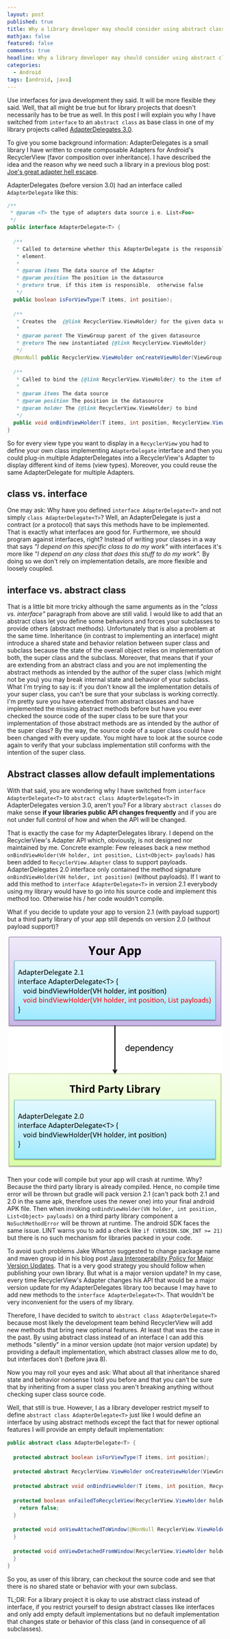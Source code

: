 ```yaml
---
layout: post
published: true
title: Why a library developer may should consider using abstract class instead of interface
mathjax: false
featured: false
comments: true
headline: Why a library developer may should consider using abstract class instead of interface
categories:
  - Android
tags: [android, java]
---
```


Use interfaces for java development they said. It will be more flexible they said. Well, that all might be true but for library projects that doesn't necessarily has to be true as well. In this post I will explain you why I have switched from `interface` to an `abstract class` as base class in one of my library projects called [AdapterDelegates 3.0](https://github.com/sockeqwe/AdapterDelegates).

To give you some background information: AdapterDelegates is a small library I have written to create composable Adapters for Android's RecyclerView (favor composition over inheritance). I have described the idea and the reason why we need such a library in a previous blog post: [Joe's great adapter hell escape](http://hannesdorfmann.com/android/adapter-delegates).

AdapterDelegates (before version 3.0) had an interface called `AdapterDelegate` like this:

```java
/**
 * @param <T> the type of adapters data source i.e. List<Foo>
 */
public interface AdapterDelegate<T> {

  /**
   * Called to determine whether this AdapterDelegate is the responsible for the given data
   * element.
   *
   * @param items The data source of the Adapter
   * @param position The position in the datasource
   * @return true, if this item is responsible,  otherwise false
   */
  public boolean isForViewType(T items, int position);

  /**
   * Creates the  {@link RecyclerView.ViewHolder} for the given data source item
   *
   * @param parent The ViewGroup parent of the given datasource
   * @return The new instantiated {@link RecyclerView.ViewHolder}
   */
  @NonNull public RecyclerView.ViewHolder onCreateViewHolder(ViewGroup parent);

  /**
   * Called to bind the {@link RecyclerView.ViewHolder} to the item of the datas source set
   *
   * @param items The data source
   * @param position The position in the datasource
   * @param holder The {@link RecyclerView.ViewHolder} to bind
   */
  public void onBindViewHolder(T items, int position, RecyclerView.ViewHolder holder);
}
```

So for every view type you want to display in a `RecyclerView` you had to define your own class implementing `AdapterDelegate` interface and then you could plug-in multiple  AdapterDelegates into a RecyclerView's Adapter to display different kind of items (view types). Moreover, you could reuse the same AdapterDelegate for multiple Adapters.

## class vs. interface
One may ask: Why have you defined `interface AdapterDelegate<T>` and not simply `class AdapterDelegate<T>`? Well, an AdapterDelegate is just a contract (or a protocol) that says this methods have to be implemented. That is exactly what interfaces are good for. Furthermore, we should program against interfaces, right? Instead of writing your classes in a way that says _"I depend on this specific class to do my work"_  with interfaces it's more like _"I depend on any class that does this stuff to do my work"._ By doing so we don't rely on implementation details, are more flexible and loosely coupled.

## interface vs. abstract class
That is a little bit more tricky although the same arguments as in the _"class vs. interface"_ paragraph from above are still valid. I would like to add that an abstract class let you define some behaviors and forces your subclasses to provide others (abstract methods). Unfortunately that is also a problem at the same time. Inheritance (in contrast to implementing an interface) might introduce a shared state and behavior relation between super class and subclass because the state of the overall object relies on implementation of both, the super class and the subclass. Moreover, that means that if your are extending from an abstract class and you are not implementing the abstract methods as intended by the author of the super class (which might not be you) you may break internal state and behavior of your subclass. What I'm trying to say is: if you don't know all the implementation details of your super class, you can't be sure that your subclass is working correctly. I'm pretty sure you have extended from abstract classes and have implemented the missing abstract methods before but have you ever checked the source code of the super class to be sure that your implementation of those abstract methods are as intended by the author of the super class? By the way, the source code of a super class  could have been changed with every update. You might have to look at the source code again to verify that your subclass implementation still conforms with the intention of the super class.

## Abstract classes allow default implementations
With that said, you are wondering why I have switched from `interface AdapterDelegate<T>` to `abstract class AdapterDelegate<T>` in AdapterDelegates version 3.0, aren't you? For a library `abstract classes` do make sense **if your libraries public API changes frequently** and if you are not under full control of how and when the API will be changed.

That is exactly the case for my AdapterDelegates library. I depend on the RecyclerView's Adapter API which, obviously, is not designed nor maintained by me. Concrete example:
Few releases back a new method `onBindViewHolder(VH holder, int position, List<Object> payloads)` has been added to `RecyclerView.Adapter` class to support payloads. AdapterDelegates 2.0 interface only contained the method signature `onBindViewHolder(VH holder, int position)` (without payloads).  If I want to add this method to `interface AdapterDelegate<T>` in version 2.1 everybody using my library would have to go into his source code and implement this method too. Otherwise his / her code wouldn't compile.

What if you decide to update your app to version 2.1 (with payload support) but a third party library of your app still depends on version 2.0 (without payload support)?

![dependencies](/images/adapterdelegates/dependencies.png)

Then your code will compile but your app will crash at runtime. Why? Because the third party library is already compiled. Hence, no compile time error will be thrown but gradle will pack version 2.1 (can't pack both 2.1 and 2.0 in the same apk, therefore uses the newer one) into your final android APK file. Then when invoking `onBindViewHolder(VH holder, int position, List<Object> payloads)` on a third party library component a `NoSuchMethodError` will be thrown at runtime. The android SDK faces the same issue. LINT warns you to add a check like `if (VERSION.SDK_INT >= 21)` but there is no such mechanism for libraries packed in your code.

To avoid such problems Jake Wharton suggested to change package name and maven group id in his blog post [Java Interoperability Policy for Major Version Updates](http://jakewharton.com/java-interoperability-policy-for-major-version-updates/).
That is a very good strategy you should follow when publishing your own library. But what is a major version update? In my case, every time RecyclerView's Adapter changes his API that would be a major version update for my AdapterDelegates library too because I may have to add new methods to the `interface AdapterDelegate<T>`. That wouldn't be very inconvenient for the users of my library.

Therefore, I have decided to switch to `abstract class AdapterDelegate<T>` because most likely the development team behind RecyclerView will add new methods that bring new optional features. At least that was the case in the past. By using abstract class instead of an interface I can add this methods "silently" in a minor version update (not major version update) by providing a default implementation, which abstract classes allow me to do, but interfaces don't (before java 8).

Now you may roll your eyes and ask: What about all that inheritance shared state and behavior nonsense I told you before and that you can't be sure that by inheriting from a super class you aren't breaking anything without checking super class source code.

Well, that still is true. However, I as a library developer restrict myself to define `abstract class AdapterDelegate<T>` just like I would define an interface by using abstract methods except the fact that for newer optional features I will provide an empty default implementation:

```java
public abstract class AdapterDelegate<T> {

  protected abstract boolean isForViewType(T items, int position);

  protected abstract RecyclerView.ViewHolder onCreateViewHolder(ViewGroup parent);

  protected abstract void onBindViewHolder(T items, int position, RecyclerView.ViewHolder holder, List<Object> payloads);

  protected boolean onFailedToRecycleView(RecyclerView.ViewHolder holder) {
    return false;
  }

  protected void onViewAttachedToWindow(@NonNull RecyclerView.ViewHolder holder) {
  }

  protected void onViewDetachedFromWindow(RecyclerView.ViewHolder holder) {
  }
}
```

So you, as user of this library, can checkout the source code and see that there is no shared state or behavior with your own subclass.


TL;DR: For a library project it is okay to use abstract class instead of interface, if you restrict yourself to design abstract classes like interfaces and only add empty default implementations but no default implementation that changes state or behavior of this class (and in consequence of all subclasses).
